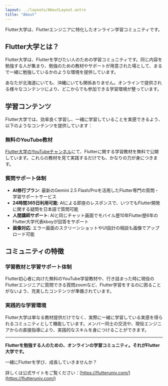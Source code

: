 ```yaml
---
layout: ../layouts/AboutLayout.astro
title: "About"
---
```


Flutter大学は、Flutterエンジニアに特化したオンライン学習コミュニティです。

## Flutter大学とは？

Flutter大学は、Flutterを学びたい人のための学習コミュニティです。同じ内容を勉強する人が集まり、勉強のための教材やサポートが用意された場として、まるで一緒に勉強しているかのような環境を提供しています。

あなたが北海道にいても、沖縄にいても関係ありません。オンラインで提供される様々なコンテンツにより、どこからでも参加できる学習環境が整っています。

## 学習コンテンツ

Flutter大学では、効率良く学習し、一緒に学習していることを実感できるよう、以下のようなコンテンツを提供しています：

### 無料のYouTube教材
[Flutter大学のYouTubeチャンネル](https://www.youtube.com/channel/UCReuARgZI-BFjioA8KBpjsw)にて、Flutterに関する学習教材を無料で公開しています。これらの教材を見て実践するだけでも、かなりの力が身につきます。

### 質問サポート体制
- **AI修行プラン**: 最新のGemini 2.5 Flash/Proを活用したFlutter専門の質問・学習サポートサービス
- **24時間365日利用可能**: AIによる即座のレスポンスで、いつでもFlutter開発に関する疑問を日本語で質問可能
- **人間講師サポート**: AIと同じチャット画面でモバイル歴10年Flutter歴6年のFlutter大学代表kboyが回答をサポート
- **画像対応**: エラー画面のスクリーンショットやUI設計の相談も画像でアップロード可能

## コミュニティの特徴

### 学習教材と学習サポート体制
Flutter初心者に向けた無料のYouTube学習教材や、行き詰まった時に現役のFlutterエンジニアに質問できる質問zoomなど、Flutter学習をするのに困ることがないよう、充実したコンテンツが準備されています。

### 実践的な学習環境
Flutter大学は単なる教材提供だけでなく、実際に一緒に学習している実感を得られるコミュニティとして機能しています。メンバー同士の交流や、現役エンジニアからの直接指導により、実践的なスキルを身につけることができます。

---

**Flutterを勉強する人のための、オンラインの学習コミュニティ。それがFlutter大学です。**

一緒にFlutterを学び、成長していきませんか？

詳しくは公式サイトをご覧ください：[https://flutteruniv.com/](https://flutteruniv.com/)
